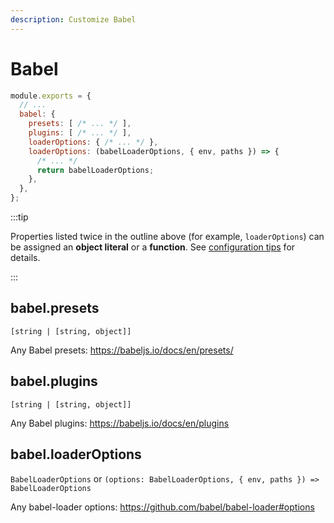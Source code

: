 ```yaml
---
description: Customize Babel
---
```


# Babel

<!-- prettier-ignore -->
```js title="craco.config.js"
module.exports = {
  // ...
  babel: {
    presets: [ /* ... */ ],
    plugins: [ /* ... */ ],
    loaderOptions: { /* ... */ },
    loaderOptions: (babelLoaderOptions, { env, paths }) => {
      /* ... */
      return babelLoaderOptions;
    },
  },
};
```

:::tip

Properties listed twice in the outline above (for example, `loaderOptions`) can be assigned an **object literal** or a **function**. See [configuration tips](./getting-started.md#object-literals-and-functions) for details.

:::

## babel.presets

`[string | [string, object]]`

Any Babel presets: https://babeljs.io/docs/en/presets/

## babel.plugins

`[string | [string, object]]`

Any Babel plugins: https://babeljs.io/docs/en/plugins

## babel.loaderOptions

`BabelLoaderOptions` or `(options: BabelLoaderOptions, { env, paths }) => BabelLoaderOptions`

Any babel-loader options: https://github.com/babel/babel-loader#options
